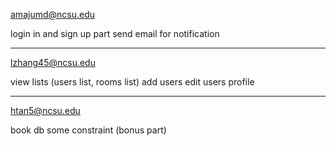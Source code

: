 amajumd@ncsu.edu

login in and sign up part
send email for notification


---

lzhang45@ncsu.edu

view lists (users list, rooms list)
add users
edit users profile

---

htan5@ncsu.edu

book db
some constraint (bonus part)
